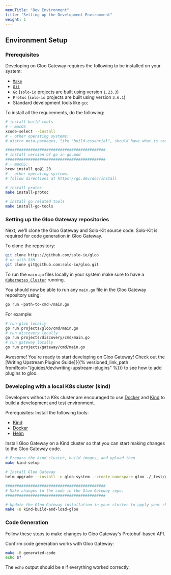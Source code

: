 ```yaml
---
menuTitle: "Dev Environment"
title: "Setting up the Development Environment"
weight: 1
---
```


## Environment Setup

### Prerequisites

Developing on Gloo Gateway requires the following to be installed on your system:

- [`Make`](https://www.gnu.org/software/make/)
- [`Git`](https://git-scm.com/)
- [`Go`](https://golang.org/) (`solo-io` projects are built using version `1.23.3`)
- `Protoc` (`solo-io` projects are built using version `3.6.1`)
- Standard development tools like `gcc`

To install all the requirements, do the following:
```bash
# install build tools
# - macOS
xcode-select --install
# - other operating systems:
# distro meta-packages, like "build-essential", should have what is required

############################################
# install version of go in go.mod
############################################
# - macOS:
brew install go@1.23
# - other operating systems:
# follow directions at https://go.dev/doc/install

# install protoc
make install-protoc

# install go related tools
make install-go-tools
```

### Setting up the Gloo Gateway repositories

Next, we'll clone the Gloo Gateway and Solo-Kit source code. Solo-Kit is required for code generation in Gloo Gateway. 

To clone the repository:
```bash
git clone https://github.com/solo-io/gloo
# or with SSH
git clone git@github.com:solo-io/gloo.git
```

To run the `main.go` files locally in your system make sure to have a [`Kubernetes Cluster`](https://kubernetes.io/docs/setup/) running.

You should now be able to run any `main.go` file in the Gloo Gateway repository using:

```bash
go run <path-to-cmd>/main.go
```

For example:
```bash
# run gloo locally
go run projects/gloo/cmd/main.go
# run discovery locally
go run projects/discovery/cmd/main.go
# run gateway locally
go run projects/gateway/cmd/main.go
```

Awesome! You're ready to start developing on Gloo Gateway! Check out the [Writing Upstream Plugins Guide]({{% versioned_link_path fromRoot="/guides/dev/writing-upstream-plugins" %}}) to see how to add plugins to gloo.

### Developing with a local K8s cluster (kind)

Developers without a K8s cluster are encouraged to use [Docker](https://docs.docker.com) and [Kind](https://kind.sigs.k8s.io) to build a development and test environment. 

Prerequisites:
Install the following tools: 
* [Kind](https://kind.sigs.k8s.io/docs/user/quick-start/#installation)
* [Docker](https://docs.docker.com/install/)
* [Helm](https://github.com/helm/helm)

Install Gloo Gateway on a Kind cluster so that you can start making changes to the Gloo Gateway code. 
```bash
# Prepare the kind cluster, build images, and upload them.
make kind-setup

# Install Gloo Gateway
helm upgrade --install -n gloo-system --create-namespace gloo ./_test/gloo-1.0.1-dev.tgz --values ./test/kubernetes/e2e/tests/manifests/common-recommendations.yaml

############################################
# Make changes to the code in the Gloo Gateway repo. 
############################################

# Update the Gloo Gateway installation in your cluster to apply your changes
make -B kind-build-and-load-gloo
```

### Code Generation

Follow these steps to make changes to Gloo Gateway's Protobuf-based API.

Confirm code generation works with Gloo Gateway:
```bash
make -B generated-code
echo $?
```

The `echo` output should be `0` if everything worked correctly.
